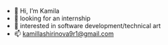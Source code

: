 - 👋 Hi, I’m Kamila 
- 👀 looking for an internship
- 💞️ interested in software development/technical art
- 📫 kamillashirinova9r1@gmail.com

<!---
kamilashi/kamilashi is a ✨ special ✨ repository because its `README.md` (this file) appears on your GitHub profile.
You can click the Preview link to take a look at your changes.
--->
